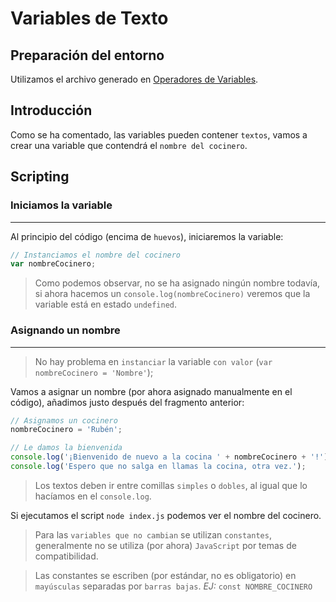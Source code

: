 # Variables de Texto

## Preparación del entorno

Utilizamos el archivo generado en [Operadores de Variables](/Ejemplos/1-Variables-Vectores/3-Variables-Operadores/).

## Introducción

Como se ha comentado, las variables pueden contener `textos`, vamos a crear una variable que contendrá el `nombre del cocinero`.

## Scripting

### Iniciamos la variable
--------------------

Al principio del código (encima de `huevos`), iniciaremos la variable: 

```js
// Instanciamos el nombre del cocinero
var nombreCocinero;
```

> Como podemos observar, no se ha asignado ningún nombre todavía, si ahora hacemos un `console.log(nombreCocinero)` veremos que la variable está en estado `undefined`.


### Asignando un nombre
--------------------

> No hay problema en `instanciar` la variable `con valor` (`var nombreCocinero = 'Nombre'`);

Vamos a asignar un nombre (por ahora asignado manualmente en el código), añadimos justo después del fragmento anterior:

```js
// Asignamos un cocinero
nombreCocinero = 'Rubén';

// Le damos la bienvenida
console.log('¡Bienvenido de nuevo a la cocina ' + nombreCocinero + '!');
console.log('Espero que no salga en llamas la cocina, otra vez.');

```

> Los textos deben ir entre comillas `simples` o `dobles`, al igual que lo hacíamos en el `console.log`.

Si ejecutamos el script `node index.js` podemos ver el nombre del cocinero.


> Para las `variables que no cambian` se utilizan `constantes`, generalmente no se utiliza (por ahora) `JavaScript` por temas de compatibilidad.

> Las constantes se escriben (por estándar, no es obligatorio) en `mayúsculas` separadas por `barras bajas`. *EJ:* `const NOMBRE_COCINERO`

